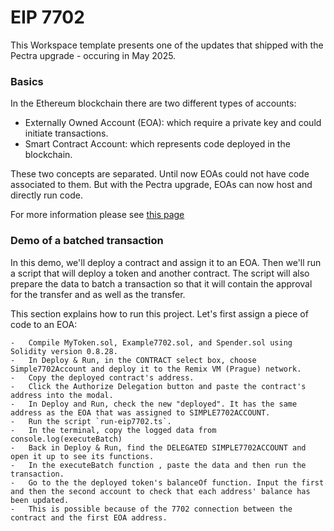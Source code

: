 # EIP 7702

This Workspace template presents one of the updates that shipped with the Pectra upgrade - occuring in May 2025.

### Basics

In the Ethereum blockchain there are two different types of accounts:
- Externally Owned Account (EOA): which require a private key and could initiate transactions.
- Smart Contract Account: which represents code deployed in the blockchain.

These two concepts are separated. Until now EOAs could not have code associated to them.
But with the Pectra upgrade, EOAs can now host and directly run code.

For more information please see [this page](https://eip7702.io)

### Demo of a batched transaction

In this demo, we'll deploy a contract and assign it to an EOA. Then we'll run a script that will deploy a token and another contract. The script will also prepare the data to batch a transaction so that it will contain the approval for the transfer and as well as the transfer.

This section explains how to run this project. Let's first assign a piece of code to an EOA:

    -   Compile MyToken.sol, Example7702.sol, and Spender.sol using Solidity version 0.8.28.
    -   In Deploy & Run, in the CONTRACT select box, choose Simple7702Account and deploy it to the Remix VM (Prague) network.
    -   Copy the deployed contract's address.
    -   Click the Authorize Delegation button and paste the contract's address into the modal.
    -   In Deploy and Run, check the new "deployed". It has the same address as the EOA that was assigned to SIMPLE7702ACCOUNT.
    -   Run the script `run-eip7702.ts`.   
    -   In the terminal, copy the logged data from console.log(executeBatch)
    -   Back in Deploy & Run, find the DELEGATED SIMPLE7702ACCOUNT and open it up to see its functions.
    -   In the executeBatch function , paste the data and then run the transaction.
    -   Go to the the deployed token's balanceOf function. Input the first and then the second account to check that each address' balance has been updated.
    -   This is possible because of the 7702 connection between the contract and the first EOA address.



